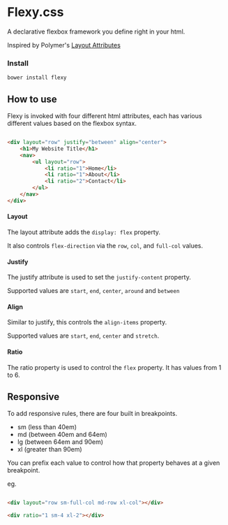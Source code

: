 # Flexy.css

A declarative flexbox framework you define right in your html.

Inspired by Polymer's [Layout Attributes](https://www.polymer-project.org/0.5/docs/polymer/layout-attrs.html)

### Install

```
bower install flexy
```


## How to use

Flexy is invoked with four different html attributes, each has various different values based on the flexbox syntax.

```html

<div layout="row" justify="between" align="center">
    <h1>My Website Title</h1>
    <nav>
        <ul layout="row">
            <li ratio="1">Home</li>
            <li ratio="1">About</li>
            <li ratio="2">Contact</li>
        </ul>
    </nav>
</div>

```

#### Layout

The layout attribute adds the `display: flex` property.

It also controls `flex-direction` via the `row`, `col`, and `full-col` values.


#### Justify

The justify attribute is used to set the `justify-content` property.

Supported values are `start`, `end`, `center`, `around` and `between`


#### Align

Similar to justify, this controls the `align-items` property.

Supported values are `start`, `end`, `center` and `stretch`.


#### Ratio

The ratio property is used to control the `flex` property. It has values from 1 to 6.


## Responsive

To add responsive rules, there are four built in breakpoints.

 * sm (less than 40em)
 * md (between 40em and 64em)
 * lg (between 64em and 90em)
 * xl (greater than 90em)

You can prefix each value to control how that property behaves at a given breakpoint.

eg.

```html

<div layout="row sm-full-col md-row xl-col"></div>

<div ratio="1 sm-4 xl-2"></div>

```